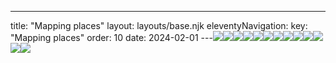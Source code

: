 ---
title: "Mapping places"
layout: layouts/base.njk
eleventyNavigation:
  key: "Mapping places"
  order: 10
date: 2024-02-01
---![](http://images.squarespace-cdn.com/content/v1/570e284d4c2f85f6fd8df7c9/1460556089435-V4DDE7S9XWAOFJ8TJOHM/Mersea-Oyster-500adj.jpg)![](https://s3.eu-west-1.amazonaws.com/jessicaakerman.com/MerseaOyster(BatonShellGrotto)_10.0x15.0_OysterShellAndAcrylicPaint.jpg)![](https://s3.eu-west-1.amazonaws.com/jessicaakerman.com/Vigilamus(ThaumatropeProject)_10.0x10.0_WatercolourAndPencilOnWatercolourPaper.jpg)![](https://s3.eu-west-1.amazonaws.com/jessicaakerman.com/Hoo-Stevedore-detail-2012-JAkerman.jpg)![](http://images.squarespace-cdn.com/content/v1/570e284d4c2f85f6fd8df7c9/1460549549180-9LR4XA0K26QKPENNCY4B/image-asset.jpeg/img.jpg)![](https://s3.eu-west-1.amazonaws.com/jessicaakerman.com/PlaygroundApartmentInvestorRickets.jpg)![](http://images.squarespace-cdn.com/content/v1/570e284d4c2f85f6fd8df7c9/1460580675537-JLIFAXH1K88B46JWK0OR/7+Utopian-Landscape-JA.jpg)![](https://s3.eu-west-1.amazonaws.com/jessicaakerman.com/Yestreen-500[1].png)![](https://s3.eu-west-1.amazonaws.com/jessicaakerman.com/Werewolf-500[1].png)![](https://s3.eu-west-1.amazonaws.com/jessicaakerman.com/Out-on-a-Limb-500.png)![](https://s3.eu-west-1.amazonaws.com/jessicaakerman.com/5-Radome-draft.jpg)![](https://s3.eu-west-1.amazonaws.com/jessicaakerman.com/1-Menwith-Hill.jpg)![](http://images.squarespace-cdn.com/content/v1/570e284d4c2f85f6fd8df7c9/1460549549180-9LR4XA0K26QKPENNCY4B/image-asset.jpeg/img.jpg)